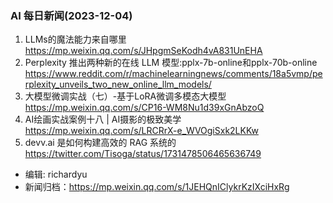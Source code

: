 ### AI 每日新闻(2023-12-04)

1. LLMs的魔法能力来自哪里 https://mp.weixin.qq.com/s/JHpgmSeKodh4vA831UnEHA
2. Perplexity 推出两种新的在线 LLM 模型:pplx-7b-online和pplx-70b-online https://www.reddit.com/r/machinelearningnews/comments/18a5vmp/perplexity_unveils_two_new_online_llm_models/
3. 大模型微调实战（七）-基于LoRA微调多模态大模型 https://mp.weixin.qq.com/s/CP16-WM8Nu1d39xGnAbzoQ
4. AI绘画实战案例十八 | AI摄影的极致美学 https://mp.weixin.qq.com/s/LRCRrX-e_WVOgiSxk2LKKw
5. devv.ai 是如何构建高效的 RAG 系统的 https://twitter.com/Tisoga/status/1731478506465636749

* 编辑: richardyu
* 新闻归档：https://mp.weixin.qq.com/s/1JEHQnIClykrKzIXciHxRg